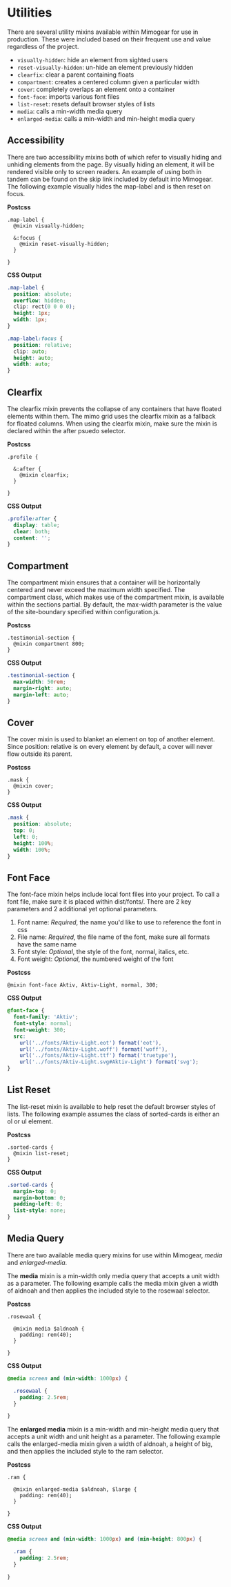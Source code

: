 # Utilities

There are several utility mixins available within Mimogear for use in production. These were included based on their frequent use and value regardless of the project.

* `visually-hidden`: hide an element from sighted users
* `reset-visually-hidden`: un-hide an element previously hidden
* `clearfix`: clear a parent containing floats
* `compartment`: creates a centered column given a particular width
* `cover`: completely overlaps an element onto a container
* `font-face`: imports various font files
* `list-reset`: resets default browser styles of lists
* `media`: calls a min-width media query
* `enlarged-media`: calls a min-width and min-height media query

## Accessibility

There are two accessibility mixins both of which refer to visually hiding and unhiding elements from the page. By visually hiding an element, it will be rendered visible only to screen readers. An example of using both in tandem can be found on the skip link included by default into Mimogear. The following example visually hides the map-label and is then reset on focus.

**Postcss**

```postcss
.map-label {
  @mixin visually-hidden;

  &:focus {
    @mixin reset-visually-hidden;
  }

}
```

**CSS Output**

```css
.map-label {
  position: absolute;
  overflow: hidden;
  clip: rect(0 0 0 0);
  height: 1px;
  width: 1px;
}

.map-label:focus {
  position: relative;
  clip: auto;
  height: auto;
  width: auto;
}
```

## Clearfix

The clearfix mixin prevents the collapse of any containers that have floated elements within them. The mimo grid uses the clearfix mixin as a fallback for floated columns. When using the clearfix mixin, make sure the mixin is declared within the after psuedo selector.

**Postcss**

```postcss
.profile {

  &:after {
    @mixin clearfix;
  }

}
```

**CSS Output**

```css
.profile:after {
  display: table;
  clear: both;
  content: '';
}
```

## Compartment

The compartment mixin ensures that a container will be horizontally centered and never exceed the maximum width specified. The compartment class, which makes use of the compartment mixin, is available within the sections partial. By default, the max-width parameter is the value of the site-boundary specified within configuration.js.

**Postcss**

```postcss
.testimonial-section {
  @mixin compartment 800;
}
```

**CSS Output**

```css
.testimonial-section {
  max-width: 50rem;
  margin-right: auto;
  margin-left: auto;
}
```

## Cover

The cover mixin is used to blanket an element on top of another element. Since position: relative is on every element by default, a cover will never flow outside its parent.

**Postcss**

```postcss
.mask {
  @mixin cover;
}
```

**CSS Output**

```css
.mask {
  position: absolute;
  top: 0;
  left: 0;
  height: 100%;
  width: 100%;
}
```

## Font Face

The font-face mixin helps include local font files into your project. To call a font file, make sure it is placed within dist/fonts/. There are 2 key parameters and 2 additional yet optional parameters.

1. Font name: _Required_, the name you'd like to use to reference the font in css
2. File name: _Required_, the file name of the font, make sure all formats have the same name
3. Font style: _Optional_, the style of the font, normal, italics, etc.
4. Font weight: _Optional_, the numbered weight of the font

**Postcss**

```postcss
@mixin font-face Aktiv, Aktiv-Light, normal, 300;
```

**CSS Output**

```css
@font-face {
  font-family: 'Aktiv';
  font-style: normal;
  font-weight: 300;
  src:
    url('../fonts/Aktiv-Light.eot') format('eot'),
    url('../fonts/Aktiv-Light.woff') format('woff'),
    url('../fonts/Aktiv-Light.ttf') format('truetype'),
    url('../fonts/Aktiv-Light.svg#Aktiv-Light') format('svg');
}
```

## List Reset

The list-reset mixin is available to help reset the default browser styles of lists. The following example assumes the class of sorted-cards is either an ol or ul element.

**Postcss**

```postcss
.sorted-cards {
  @mixin list-reset;
}
```

**CSS Output**

```CSS
.sorted-cards {
  margin-top: 0;
  margin-bottom: 0;
  padding-left: 0;
  list-style: none;
}
```

## Media Query

There are two available media query mixins for use within Mimogear, _media_ and _enlarged-media_.

The **media** mixin is a min-width only media query that accepts a unit width as a parameter. The following example calls the media mixin given a width of aldnoah and then applies the included style to the rosewaal selector.

**Postcss**

```postcss
.rosewaal {

  @mixin media $aldnoah {
    padding: rem(40);
  }

}
```

**CSS Output**

```css
@media screen and (min-width: 1000px) {

  .rosewaal {
    padding: 2.5rem;
  }

}
```

The **enlarged media** mixin is a min-width and min-height media query that accepts a unit width and unit height as a parameter. The following example calls the enlarged-media mixin given a width of aldnoah, a height of big, and then applies the included style to the ram selector.

**Postcss**

```postcss
.ram {

  @mixin enlarged-media $aldnoah, $large {
    padding: rem(40);
  }

}
```

**CSS Output**

```CSS
@media screen and (min-width: 1000px) and (min-height: 800px) {

  .ram {
    padding: 2.5rem;
  }

}
```
